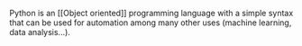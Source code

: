 Python is an [[Object oriented]] programming language with a simple syntax that can be used for automation among many other uses (machine learning, data analysis...).